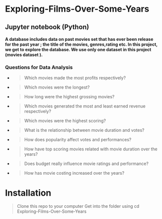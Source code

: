 # Exploring-Films-Over-Some-Years
## Jupyter notebook (Python)
#### A  database includes data on past movies set that has ever been release for the past year ; the title of the movies, genres,rating etc. In this project, we get to explore the  database. We use only one dataset in this project (movies dataset ).
### Questions for Data Analysis
* >Which movies made the most profits respectively?

* >Which movies were the longest?

* >How long were the highest grossing movies?

* >Which movies generated the most and least earned revenue respectively?

* >Which movies were the highest scoring?

* >What is the relationship between movie duration and votes?

* >How does popularity affect votes and performances?

* >How have top scoring movies related with movie duration over the years?

* >Does budget really influence movie ratings and performance?

* >How has movie costing increased over the years? 





# Installation
>Clone this repo to your computer
>Get into the folder using cd Exploring-Films-Over-Some-Years

